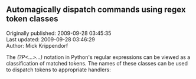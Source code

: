 ## Automagically dispatch commands using regex token classes  
Originally published: 2009-09-28 03:45:35  
Last updated: 2009-09-28 03:46:29  
Author: Mick Krippendorf  
  
The *(?P<...>...)* notation in Python's regular expressions can be viewed as a classification of matched tokens. The names of these classes can be used to dispatch tokens to appropriate handlers: